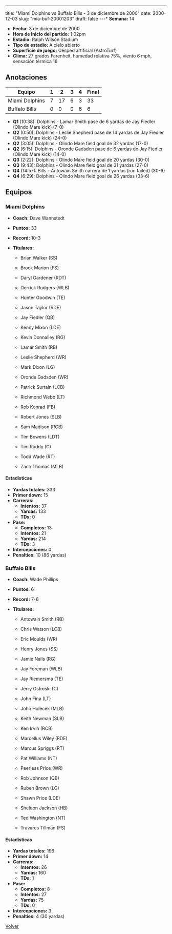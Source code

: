 ---
title: "Miami Dolphins vs Buffalo Bills - 3 de diciembre de 2000"
date: 2000-12-03
slug: "mia-buf-20001203"
draft: false
---* **Semana:** 14
* **Fecha:** 3 de diciembre de 2000
* **Hora de Inicio del partido:** 1:02pm
* **Estadio:** Ralph Wilson Stadium
* **Tipo de estadio:** A cielo abierto
* **Superficie de juego:** Césped artificial (AstroTurf)
* **Clima:** 27 grados Farenheit, humedad relativa 75%, viento 6 mph, sensación térmica 16




## Anotaciones
| Equipo | 1 | 2 | 3 | 4 | Final |
|--------|---|---|---|---|-------|
| Miami Dolphins  | 7 | 17 | 6 | 3  | 33 |
| Buffalo Bills  | 0 | 0 | 0 | 6  | 6 |
* **Q1** (10:38): Dolphins - Lamar Smith pase de 6 yardas de Jay Fiedler (Olindo Mare kick) (7-0)
* **Q2** (0:50): Dolphins - Leslie Shepherd pase de 14 yardas de Jay Fiedler (Olindo Mare kick) (24-0)
* **Q2** (3:05): Dolphins - Olindo Mare field goal de 32 yardas (17-0)
* **Q2** (6:15): Dolphins - Oronde Gadsden pase de 6 yardas de Jay Fiedler (Olindo Mare kick) (14-0)
* **Q3** (2:22): Dolphins - Olindo Mare field goal de 20 yardas (30-0)
* **Q3** (9:43): Dolphins - Olindo Mare field goal de 31 yardas (27-0)
* **Q4** (14:57): Bills - Antowain Smith carrera de 1 yardas (run failed) (30-6)
* **Q4** (6:29): Dolphins - Olindo Mare field goal de 26 yardas (33-6)


## Equipos


### Miami Dolphins
* **Coach:** Dave Wannstedt
* **Puntos:** 33
* **Record:** 10-3
* **Titulares:** 

  * Brian Walker (SS) 

  * Brock Marion (FS) 

  * Daryl Gardener (RDT) 

  * Derrick Rodgers (WLB) 

  * Hunter Goodwin (TE) 

  * Jason Taylor (RDE) 

  * Jay Fiedler (QB) 

  * Kenny Mixon (LDE) 

  * Kevin Donnalley (RG) 

  * Lamar Smith (RB) 

  * Leslie Shepherd (WR) 

  * Mark Dixon (LG) 

  * Oronde Gadsden (WR) 

  * Patrick Surtain (LCB) 

  * Richmond Webb (LT) 

  * Rob Konrad (FB) 

  * Robert Jones (SLB) 

  * Sam Madison (RCB) 

  * Tim Bowens (LDT) 

  * Tim Ruddy (C) 

  * Todd Wade (RT) 

  * Zach Thomas (MLB) 

#### Estadísticas
* **Yardas totales:** 333
* **Primer down:** 15
* **Carreras:**
  * **Intentos:** 37
  * **Yardas:** 133
  * **TDs:** 0
* **Pase:**
  * **Completos:** 13
  * **Intentos:** 21
  * **Yardas:** 214
  * **TDs:** 3
* **Intercepciones:** 0
* **Penalties:** 10 (86 yardas)

### Buffalo Bills
* **Coach:** Wade Phillips
* **Puntos:** 6
* **Record:** 7-6
* **Titulares:** 

  * Antowain Smith (RB) 

  * Chris Watson (LCB) 

  * Eric Moulds (WR) 

  * Henry Jones (SS) 

  * Jamie Nails (RG) 

  * Jay Foreman (WLB) 

  * Jay Riemersma (TE) 

  * Jerry Ostroski (C) 

  * John Fina (LT) 

  * John Holecek (MLB) 

  * Keith Newman (SLB) 

  * Ken Irvin (RCB) 

  * Marcellus Wiley (RDE) 

  * Marcus Spriggs (RT) 

  * Pat Williams (NT) 

  * Peerless Price (WR) 

  * Rob Johnson (QB) 

  * Ruben Brown (LG) 

  * Shawn Price (LDE) 

  * Sheldon Jackson (HB) 

  * Ted Washington (NT) 

  * Travares Tillman (FS) 

#### Estadísticas
* **Yardas totales:** 196
* **Primer down:** 14
* **Carreras:**
  * **Intentos:** 26
  * **Yardas:** 160
  * **TDs:** 1
* **Pase:**
  * **Completos:** 8
  * **Intentos:** 27
  * **Yardas:** 75
  * **TDs:** 0
* **Intercepciones:** 3
* **Penalties:** 4 (30 yardas)


[Volver](/historia/2000)
